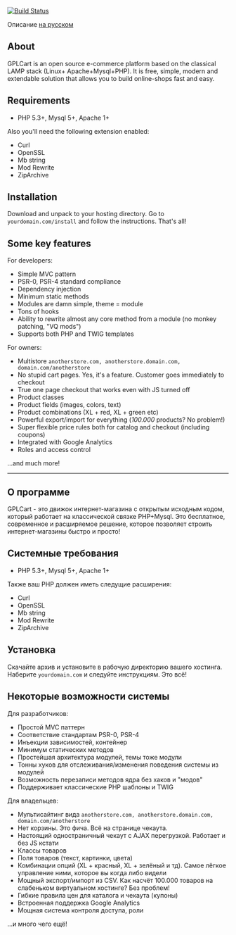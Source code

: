 [![Build Status](https://scrutinizer-ci.com/g/gplcart/gplcart/badges/build.png?b=dev)](https://scrutinizer-ci.com/g/gplcart/gplcart/build-status/dev)

Описание [на русском](#ru)

## About ##
GPLCart is an open source e-commerce platform based on the classical LAMP stack (Linux+ Apache+Mysql+PHP). It is free, simple, modern and extendable solution that allows you to build online-shops fast and easy.

## Requirements ##

- PHP 5.3+, Mysql 5+, Apache 1+

Also you'll need the following extension enabled:

- Curl
- OpenSSL
- Mb string
- Mod Rewrite
- ZipArchive

## Installation ##

Download and unpack to your hosting directory. Go to `yourdomain.com/install` and follow the instructions. That's all!

## Some key features ##

For developers:

- Simple MVC pattern
- PSR-0, PSR-4 standard compliance
- Dependency injection
- Minimum static methods
- Modules are damn simple, theme = module
- Tons of hooks
- Ability to rewrite almost any core method from a module (no monkey patching, "VQ mods")
- Supports both PHP and TWIG templates

For owners:

- Multistore `anotherstore.com, anotherstore.domain.com, domain.com/anotherstore`
- No stupid cart pages. Yes, it's a feature. Customer goes immediately to checkout
- True one page checkout that works even with JS turned off
- Product classes
- Product fields (images, colors, text)
- Product combinations (XL + red, XL + green etc)
- Powerful export/import for everything (*100.000* products? No problem!)
- Super flexible price rules both for catalog and checkout (including coupons)
- Integrated with Google Analytics
- Roles and access control

...and much more!

----------
### <a name="ru"></a>

## О программе ##
GPLCart - это движок интернет-магазина с открытым исходным кодом, который работает на классической связке PHP+Mysql. Это бесплатное, современное и расширяемое решение, которое позволяет строить интернет-магазины быстро и просто!

## Системные требования ##

- PHP 5.3+, Mysql 5+, Apache 1+

Также ваш PHP должен иметь следущие расширения:

- Curl
- OpenSSL
- Mb string
- Mod Rewrite
- ZipArchive

## Установка ##
Скачайте архив и установите в рабочую директорию вашего хостинга. Наберите `yourdomain.com` и следуйте инструкциям. Это всё!

## Некоторые возможности системы ##

Для разработчиков:

- Простой MVC паттерн
- Соответствие стандартам PSR-0, PSR-4
- Инъекции зависимостей, контейнер
- Минимум статических методов
- Простейшая архитектура модулей, темы тоже модули
- Тонны хуков для отслеживания/изменения поведения системы из модулей
- Возможность перезаписи методов ядра без хаков и "модов"
- Поддерживает классические PHP шаблоны и TWIG

Для владельцев:

- Мультисайтинг вида `anotherstore.com, anotherstore.domain.com, domain.com/anotherstore`
- Нет корзины. Это фича. Всё на странице чекаута.
- Настоящий одностраничный чекаут с AJAX перегрузкой. Работает и без JS кстати
- Классы товаров
- Поля товаров (текст, картинки, цвета)
- Комбинации опций (XL + красный, XL + зелёный и тд). Самое лёгкое управление ними, которое вы когда либо видели
- Мощный экспорт/импорт из CSV. Как насчёт 100.000 товаров на слабеньком виртуальном хостинге? Без проблем!
- Гибкие правила цен для каталога и чекаута (купоны)
- Встроенная поддержка Google Analytics
- Мощная система контроля доступа, роли

...и много чего ещё!

